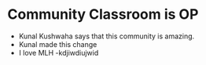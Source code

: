 # Community Classroom is OP

- Kunal Kushwaha says that this community is amazing.
- Kunal made this change
- I love MLH
-kdjiwdiujwid
